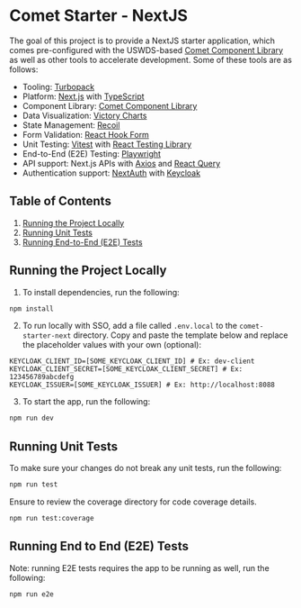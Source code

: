 # Comet Starter - NextJS

The goal of this project is to provide a NextJS starter application, which comes pre-configured with the USWDS-based [Comet Component Library](https://github.com/MetroStar/comet) as well as other tools to accelerate development. Some of these tools are as follows:

- Tooling: [Turbopack](https://turbo.build/)
- Platform: [Next.js](https://nextjs.org/) with [TypeScript](https://www.typescriptlang.org/)
- Component Library: [Comet Component Library](https://github.com/MetroStar/comet)
- Data Visualization: [Victory Charts](https://formidable.com/open-source/victory/)
- State Management: [Recoil](https://recoiljs.org/)
- Form Validation: [React Hook Form](https://react-hook-form.com/)
- Unit Testing: [Vitest](https://vitest.dev/) with [React Testing Library](https://testing-library.com/docs/react-testing-library/intro/)
- End-to-End (E2E) Testing: [Playwright](https://playwright.dev/)
- API support: Next.js APIs with [Axios](https://axios-http.com/) and [React Query](https://tanstack.com/query/v3/)
- Authentication support: [NextAuth](https://next-auth.js.org/) with [Keycloak](https://www.keycloak.org/)

## Table of Contents

1. [Running the Project Locally](#running-the-project-locally)
2. [Running Unit Tests](#running-unit-tests)
3. [Running End-to-End (E2E) Tests](#running-end-to-end-e2e-tests)

## Running the Project Locally

1. To install dependencies, run the following:

```sh
npm install
```

2. To run locally with SSO, add a file called `.env.local` to the `comet-starter-next` directory. Copy and paste the template below and replace the placeholder values with your own (optional):

```
KEYCLOAK_CLIENT_ID=[SOME_KEYCLOAK_CLIENT_ID] # Ex: dev-client
KEYCLOAK_CLIENT_SECRET=[SOME_KEYCLOAK_CLIENT_SECRET] # Ex: 123456789abcdefg
KEYCLOAK_ISSUER=[SOME_KEYCLOAK_ISSUER] # Ex: http://localhost:8088
```

3. To start the app, run the following:

```sh
npm run dev
```

## Running Unit Tests

To make sure your changes do not break any unit tests, run the following:

```sh
npm run test
```

Ensure to review the coverage directory for code coverage details.

```sh
npm run test:coverage
```

## Running End to End (E2E) Tests

Note: running E2E tests requires the app to be running as well, run the following:

```sh
npm run e2e
```
